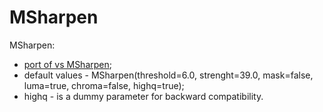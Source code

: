 # MSharpen

MSharpen:
- [port of vs MSharpen](https://github.com/dubhater/vapoursynth-msmoosh);
- default values - MSharpen(threshold=6.0, strenght=39.0, mask=false, luma=true, chroma=false, highq=true);
- highq - is a dummy parameter for backward compatibility.